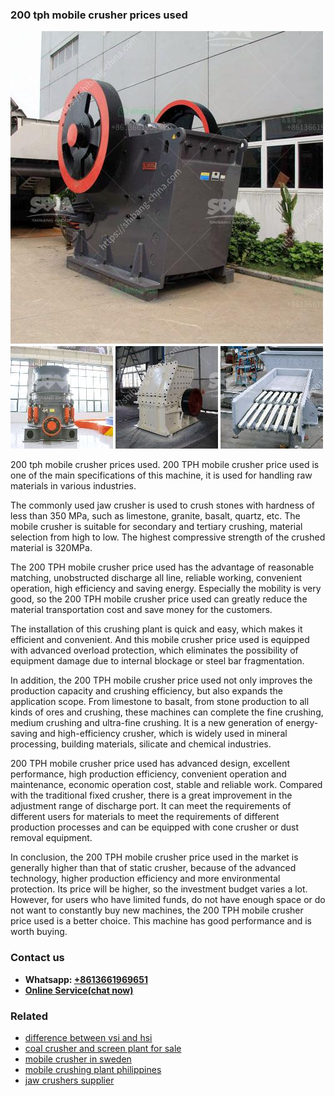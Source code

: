 <h3>200 tph mobile crusher prices used</h3><img src='1708499146.jpg' alt=''><p>200 tph mobile crusher prices used. 200 TPH mobile crusher price used is one of the main specifications of this machine, it is used for handling raw materials in various industries.</p><p>The commonly used jaw crusher is used to crush stones with hardness of less than 350 MPa, such as limestone, granite, basalt, quartz, etc. The mobile crusher is suitable for secondary and tertiary crushing, material selection from high to low. The highest compressive strength of the crushed material is 320MPa.</p><p>The 200 TPH mobile crusher price used has the advantage of reasonable matching, unobstructed discharge all line, reliable working, convenient operation, high efficiency and saving energy. Especially the mobility is very good, so the 200 TPH mobile crusher price used can greatly reduce the material transportation cost and save money for the customers.</p><p>The installation of this crushing plant is quick and easy, which makes it efficient and convenient. And this mobile crusher price used is equipped with advanced overload protection, which eliminates the possibility of equipment damage due to internal blockage or steel bar fragmentation.</p><p>In addition, the 200 TPH mobile crusher price used not only improves the production capacity and crushing efficiency, but also expands the application scope. From limestone to basalt, from stone production to all kinds of ores and crushing, these machines can complete the fine crushing, medium crushing and ultra-fine crushing. It is a new generation of energy-saving and high-efficiency crusher, which is widely used in mineral processing, building materials, silicate and chemical industries.</p><p>200 TPH mobile crusher price used has advanced design, excellent performance, high production efficiency, convenient operation and maintenance, economic operation cost, stable and reliable work. Compared with the traditional fixed crusher, there is a great improvement in the adjustment range of discharge port. It can meet the requirements of different users for materials to meet the requirements of different production processes and can be equipped with cone crusher or dust removal equipment.</p><p>In conclusion, the 200 TPH mobile crusher price used in the market is generally higher than that of static crusher, because of the advanced technology, higher production efficiency and more environmental protection. Its price will be higher, so the investment budget varies a lot. However, for users who have limited funds, do not have enough space or do not want to constantly buy new machines, the 200 TPH mobile crusher price used is a better choice. This machine has good performance and is worth buying.</p><h3>Contact us</h3><ul><li><strong>Whatsapp:&nbsp;<a href="https://wa.me/8613661969651">+8613661969651</a></strong></li><li><a href="https://swt.shibang-china.com/?git&amp;zhl&amp;200 tph mobile crusher prices used"><strong>Online Service(chat now)</strong></a></li></ul><h3>Related</h3><ul><li><a href='difference between vsi and hsi.md'>difference between vsi and hsi</a></li><li><a href='coal crusher and screen plant for sale.md'>coal crusher and screen plant for sale</a></li><li><a href='mobile crusher in sweden.md'>mobile crusher in sweden</a></li><li><a href='mobile crushing plant philippines.md'>mobile crushing plant philippines</a></li><li><a href='jaw crushers supplier.md'>jaw crushers supplier</a></li></ul>